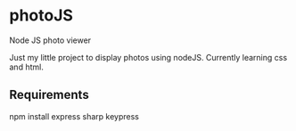 # photoJS
Node JS photo viewer

Just my little project to display photos using nodeJS. Currently learning css and html.

## Requirements
npm install express sharp keypress